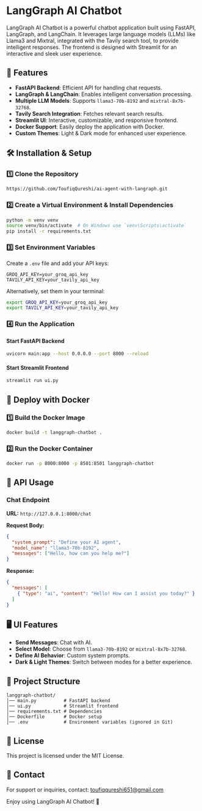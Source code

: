 # LangGraph AI Chatbot

LangGraph AI Chatbot is a powerful chatbot application built using FastAPI, LangGraph, and LangChain. It leverages large language models (LLMs) like Llama3 and Mixtral, integrated with the Tavily search tool, to provide intelligent responses. The frontend is designed with Streamlit for an interactive and sleek user experience.

## 🚀 Features

- **FastAPI Backend**: Efficient API for handling chat requests.
- **LangGraph & LangChain**: Enables intelligent conversation processing.
- **Multiple LLM Models**: Supports `llama3-70b-8192` and `mixtral-8x7b-32768`.
- **Tavily Search Integration**: Fetches relevant search results.
- **Streamlit UI**: Interactive, customizable, and responsive frontend.
- **Docker Support**: Easily deploy the application with Docker.
- **Custom Themes**: Light & Dark mode for enhanced user experience.

## 🛠️ Installation & Setup

### 1️⃣ Clone the Repository

```sh
https://github.com/ToufiqQureshi/ai-agent-with-langraph.git
```

### 2️⃣ Create a Virtual Environment & Install Dependencies

```sh
python -m venv venv
source venv/bin/activate  # On Windows use `venv\Scripts\activate`
pip install -r requirements.txt
```

### 3️⃣ Set Environment Variables

Create a `.env` file and add your API keys:

```
GROQ_API_KEY=your_groq_api_key
TAVILY_API_KEY=your_tavily_api_key
```

Alternatively, set them in your terminal:

```sh
export GROQ_API_KEY=your_groq_api_key
export TAVILY_API_KEY=your_tavily_api_key
```

### 4️⃣ Run the Application

#### Start FastAPI Backend

```sh
uvicorn main:app --host 0.0.0.0 --port 8000 --reload
```

#### Start Streamlit Frontend

```sh
streamlit run ui.py
```

## 🐳 Deploy with Docker

### 1️⃣ Build the Docker Image

```sh
docker build -t langgraph-chatbot .
```

### 2️⃣ Run the Docker Container

```sh
docker run -p 8000:8000 -p 8501:8501 langgraph-chatbot
```

## 🔧 API Usage

### Chat Endpoint

**URL:** `http://127.0.0.1:8000/chat`

**Request Body:**

```json
{
  "system_prompt": "Define your AI agent",
  "model_name": "llama3-70b-8192",
  "messages": ["Hello, how can you help me?"]
}
```

**Response:**

```json
{
  "messages": [
    { "type": "ai", "content": "Hello! How can I assist you today?" }
  ]
}
```

## 🖥️ UI Features

- **Send Messages**: Chat with AI.
- **Select Model**: Choose from `llama3-70b-8192` or `mixtral-8x7b-32768`.
- **Define AI Behavior**: Custom system prompts.
- **Dark & Light Themes**: Switch between modes for a better experience.

## 📜 Project Structure

```
langgraph-chatbot/
│── main.py          # FastAPI backend
│── ui.py            # Streamlit frontend
│── requirements.txt # Dependencies
│── Dockerfile       # Docker setup
│── .env             # Environment variables (ignored in Git)
```

## 📜 License

This project is licensed under the MIT License.

## 📩 Contact

For support or inquiries, contact: [toufiqqureshi651@gmail.com](mailto\:toufiqqureshi651@gmail.com)

Enjoy using LangGraph AI Chatbot! 🎉

#
